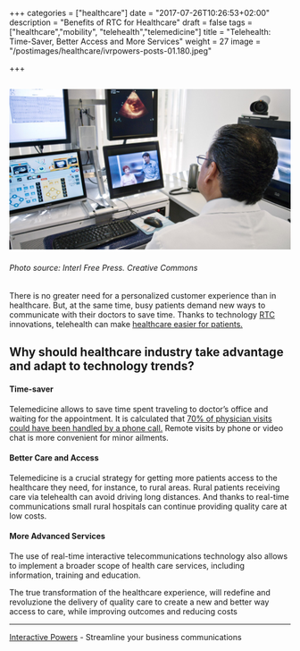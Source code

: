 +++
categories = ["healthcare"]
date = "2017-07-26T10:26:53+02:00"
description = "Benefits of RTC for Healthcare"
draft = false
tags = ["healthcare","mobility", "telehealth","telemedicine"]
title = "Telehealth: Time-Saver, Better Access and More Services"
weight = 27
image = "/postimages/healthcare/ivrpowers-posts-01.180.jpeg"

+++

![Doctors using a computer](/postimages/healthcare/ivrpowers-posts-01.180.jpeg)
---------
###### Photo source: Interl Free Press. Creative Commons

There is no greater need for a personalized customer experience than in healthcare. But, at the same time, busy patients demand new ways to communicate with their doctors to save time. Thanks to technology [RTC](http://blog.ivrpowers.com/post/technologies/what-is-webrtc/)  innovations, telehealth can make [healthcare easier for patients.](http://blog.ivrpowers.com/post/healthcare/next-doctor-appointment/)

## Why should healthcare industry take advantage and adapt to technology trends?


#### Time-saver
Telemedicine allows to save time spent traveling to doctor’s office and waiting for the appointment. It is calculated that [70% of physician visits could have been handled by a phone call.](http://www.benefitspro.com/2015/02/11/the-growth-of-telemedicine?slreturn=1498726991 ) Remote visits by phone or video chat is more convenient for minor ailments.

#### Better Care and Access
Telemedicine is a crucial strategy for getting more patients access to the healthcare they need, for instance, to rural areas. Rural patients receiving care via telehealth can avoid driving long distances. And thanks to real-time communications small rural hospitals can continue providing quality care at low costs.

#### More Advanced Services
The use of real-time interactive telecommunications technology also allows to implement a broader scope of health care services, including information, training and education.

The true transformation of the healthcare experience, will redefine and revoluzione the delivery of quality care to create a new and better way access to care, while improving outcomes and reducing costs

---
[Interactive Powers](http://www.ivrpowers.com/ ) - Streamline your business communications

